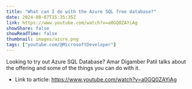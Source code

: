 ```yaml
---
title: "What can I do with the Azure SQL free database?"
date: 2024-08-07T15:35:35Z
link: https://www.youtube.com/watch?v=a0GQ0ZAYiAg
showShare: false
showReadTime: false
thumbnail: images/azure.png
tags: ["youtube.com/@MicrosoftDeveloper"]
---
```

Looking to try out Azure SQL Database? Amar Digamber Patil talks about the offering and some of the things you can do with it.

- Link to article: https://www.youtube.com/watch?v=a0GQ0ZAYiAg